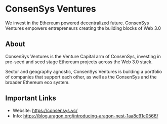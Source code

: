 # ConsenSys Ventures

We invest in the Ethereum powered decentralized future. ConsenSys Ventures empowers entrepreneurs creating the building blocks of Web 3.0

## About

ConsenSys Ventures is the Venture Capital arm of ConsenSys, investing in pre-seed and seed stage Ethereum projects across the Web 3.0 stack.

Sector and geography agnostic, ConsenSys Ventures is  building a portfolio of companies that support each other, as well as the ConsenSys and the broader Ethereum eco system.


## Important Links

* Website: https://consensys.vc/
* Info: https://blog.aragon.org/introducing-aragon-nest-1aa8c91c0566/
